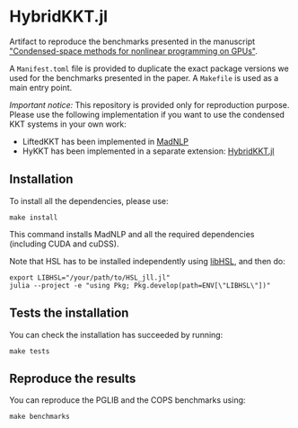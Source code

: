 # HybridKKT.jl

Artifact to reproduce the benchmarks presented in
the manuscript ["Condensed-space methods for nonlinear programming on GPUs"](https://arxiv.org/abs/2405.14236).

A `Manifest.toml` file is provided to duplicate the exact package versions we used for the
benchmarks presented in the paper. A `Makefile` is used as a main entry point.

*Important notice:*
This repository is provided only for reproduction purpose. Please use
the following implementation if you want to use the condensed KKT systems in
your own work:

- LiftedKKT has been implemented in [MadNLP](https://github.com/MadNLP/MadNLP.jl/blob/master/src/KKT/Sparse/condensed.jl)
- HyKKT has been implemented in a separate extension: [HybridKKT.jl](https://github.com/MadNLP/HybridKKT.jl)

## Installation
To install all the dependencies, please use:
```shell
make install

```
This command installs MadNLP and all the required dependencies
(including CUDA and cuDSS).

Note that HSL has to be installed independently using
[libHSL](https://licences.stfc.ac.uk/product/libhsl), and then do:

```shell
export LIBHSL="/your/path/to/HSL_jll.jl"
julia --project -e "using Pkg; Pkg.develop(path=ENV[\"LIBHSL\"])"

```

## Tests the installation

You can check the installation has succeeded by running:
```shell
make tests

```

## Reproduce the results
You can reproduce the PGLIB and the COPS benchmarks using:
```shell
make benchmarks

```

